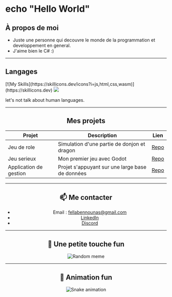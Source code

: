 # echo "Hello World"

## À propos de moi
- Juste une personne qui decouvre le monde de la programmation et developpement en general.
- J'aime bien le C# :)

---

## Langages
<div align="center">
  
<p align="left">
[![My Skills](https://skillicons.dev/icons?i=js,html,css,wasm)](https://skillicons.dev)
<img src="https://skillicons.dev/icons?i=c#,c,java,python,cs,html,css,js,mysql,sqlite,gdscript,php" />
</p>

<p align="left">
  let's not talk about human languages.
</p>

---

## Mes projets

| Projet | Description | Lien |
|--------|-------------|------|
| Jeu de role | Simulation d'une partie de donjon et dragon | [Repo](https://github.com/TON_PSEUDO/SuperApp) |
| Jeu serieux | Mon premier jeu avec Godot | [Repo](https://github.com/TON_PSEUDO/Jeu2D) |
| Application de gestion | Projet s'appuyant sur une large base de données | [Repo](https://github.com/TON_PSEUDO/DataViz) |


---

## 📫 Me contacter
- Email : fellabennounas@gmail.com  
- [LinkedIn](https://linkedin.com/in/ton-profil)  
- [Discord](https://ton-site.com)


---

## 🎵 Une petite touche fun
![Random meme](https://random-memer.herokuapp.com/)


---

## 🐍 Animation fun
![Snake animation](https://github.com/TON_PSEUDO/TON_PSEUDO/blob/output/github-contribution-grid-snake.svg)
